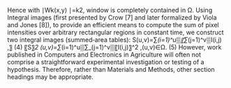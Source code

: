 Hence with ∣Wk(x,y) ∣=k2, window is completely contained in Ω.
Using Integral images (first presented by Crow [7] and later formalized by Viola and Jones [8]), to provide an efficient means to compute the sum of pixel intensities over arbitrary rectangular regions in constant time, we construct two integral images (summed‐area tables):
		S(u,v)=∑_(i=1)^u▒〖∑_(j=1)^v▒I(i,j) ,〗							(4)
	 〖S〗_2 (u,v)=∑_(i=1)^u▒∑_(j=1)^v▒〖I(i,j)〗^2 ,(u,v)∈Ω. 					(5)
However, work published in Computers and Electronics in Agriculture will often not comprise a straightforward experimental investigation or testing of a hypothesis.  Therefore, rather than Materials and Methods, other section headings may be appropriate.
